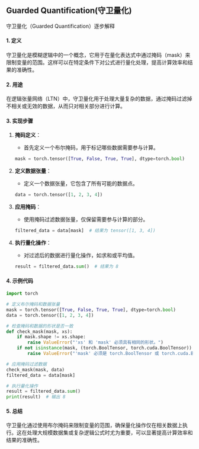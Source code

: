 ## Guarded Quantification(守卫量化)

守卫量化（Guarded Quantification）逐步解释

#### 1. 定义

守卫量化是模糊逻辑中的一个概念，它用于在量化表达式中通过掩码（mask）来限制变量的范围。这样可以在特定条件下对公式进行量化处理，提高计算效率和结果的准确性。

#### 2. 用途

在逻辑张量网络（LTN）中，守卫量化用于处理大量复杂的数据，通过掩码过滤掉不相关或无效的数据，从而只对相关部分进行计算。

#### 3. 实现步骤

1. **掩码定义**：

   - 首先定义一个布尔掩码，用于标记哪些数据需要参与计算。

   ```python
   mask = torch.tensor([True, False, True, True], dtype=torch.bool)
   ```
2. **定义数据张量**：

   - 定义一个数据张量，它包含了所有可能的数据点。

   ```python
   data = torch.tensor([1, 2, 3, 4])
   ```
3. **应用掩码**：

   - 使用掩码过滤数据张量，仅保留需要参与计算的部分。

   ```python
   filtered_data = data[mask]  # 结果为 tensor([1, 3, 4])
   ```
4. **执行量化操作**：

   - 对过滤后的数据进行量化操作，如求和或平均值。

   ```python
   result = filtered_data.sum()  # 结果为 8
   ```

#### 4. 示例代码

```python
import torch

# 定义布尔掩码和数据张量
mask = torch.tensor([True, False, True, True], dtype=torch.bool)
data = torch.tensor([1, 2, 3, 4])

# 检查掩码和数据的形状是否一致
def check_mask(mask, xs):
    if mask.shape != xs.shape:
        raise ValueError("'xs' 和 'mask' 必须具有相同的形状。")
    if not isinstance(mask, (torch.BoolTensor, torch.cuda.BoolTensor)):
        raise ValueError("'mask' 必须是 torch.BoolTensor 或 torch.cuda.BoolTensor。")

# 应用掩码过滤数据
check_mask(mask, data)
filtered_data = data[mask]

# 执行量化操作
result = filtered_data.sum()
print(result)  # 输出 8
```

#### 5. 总结

守卫量化通过使用布尔掩码来限制变量的范围，确保量化操作仅在相关数据上执行。这在处理大规模数据集或复杂逻辑公式时尤为重要，可以显著提高计算效率和结果的准确性。
